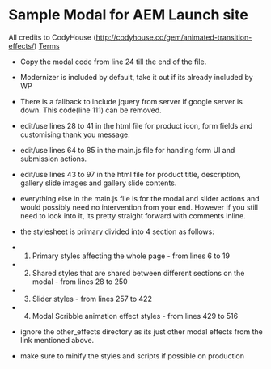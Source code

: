Sample Modal for AEM Launch site
====================================

All credits to CodyHouse (http://codyhouse.co/gem/animated-transition-effects/)
[Terms](http://codyhouse.co/terms/)

  - Copy the modal code from line 24 till the end of the file.
  - Modernizer is included by default, take it out if its already included by WP
  - There is a fallback to include jquery from server if google server is down. This code(line 111)
  can be removed.
  - edit/use lines 28 to 41 in the html file for product icon, form fields and customising thank you message.
  - edit/use lines 64 to 85 in the main.js file for handing form UI and submission actions.
  - edit/use lines 43 to 97 in the html file for product title, description, gallery slide images and
  gallery slide contents.
  - everything else in the main.js file is for the modal and slider actions and would possibly need no intervention
  from your end. However if you still need to look into it, its pretty straight forward with comments inline.
  - the stylesheet is primary divided into 4 section as follows:
   - 1. Primary styles affecting the whole page - from lines 6 to 19
   - 2. Shared styles that are shared between different sections on the modal - from lines 28 to 250
   - 3. Slider styles - from lines 257 to 422
   - 4. Modal Scribble animation effect styles - from lines 429 to 516

  - ignore the other_effects directory as its just other modal effects from the link mentioned above.
  - make sure to minify the styles and scripts if possible on production

